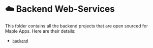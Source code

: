 # ☁️ Backend Web-Services

This folder contains all the backend projects that are open sourced for Maple Apps. Here are their details:

* [`backend`](./backend)

